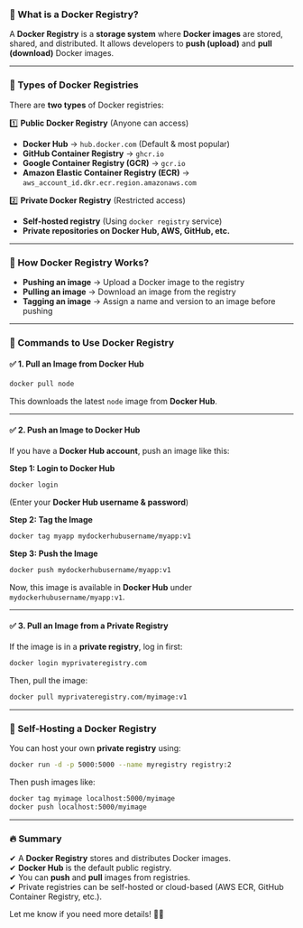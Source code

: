 ### **🔹 What is a Docker Registry?**  

A **Docker Registry** is a **storage system** where **Docker images** are stored, shared, and distributed. It allows developers to **push (upload)** and **pull (download)** Docker images.  

---

### **🔹 Types of Docker Registries**
There are **two types** of Docker registries:  

1️⃣ **Public Docker Registry** (Anyone can access)  
   - **Docker Hub** → `hub.docker.com` (Default & most popular)  
   - **GitHub Container Registry** → `ghcr.io`  
   - **Google Container Registry (GCR)** → `gcr.io`  
   - **Amazon Elastic Container Registry (ECR)** → `aws_account_id.dkr.ecr.region.amazonaws.com`  

2️⃣ **Private Docker Registry** (Restricted access)  
   - **Self-hosted registry** (Using `docker registry` service)  
   - **Private repositories on Docker Hub, AWS, GitHub, etc.**  

---

### **🔹 How Docker Registry Works?**
- **Pushing an image** → Upload a Docker image to the registry  
- **Pulling an image** → Download an image from the registry  
- **Tagging an image** → Assign a name and version to an image before pushing  

---

### **🔹 Commands to Use Docker Registry**
#### ✅ **1. Pull an Image from Docker Hub**
```sh
docker pull node
```
This downloads the latest `node` image from **Docker Hub**.

---

#### ✅ **2. Push an Image to Docker Hub**
If you have a **Docker Hub account**, push an image like this:  

**Step 1: Login to Docker Hub**
```sh
docker login
```
(Enter your **Docker Hub username & password**)

**Step 2: Tag the Image**  
```sh
docker tag myapp mydockerhubusername/myapp:v1
```

**Step 3: Push the Image**  
```sh
docker push mydockerhubusername/myapp:v1
```

Now, this image is available in **Docker Hub** under `mydockerhubusername/myapp:v1`.

---

#### ✅ **3. Pull an Image from a Private Registry**
If the image is in a **private registry**, log in first:  
```sh
docker login myprivateregistry.com
```
Then, pull the image:
```sh
docker pull myprivateregistry.com/myimage:v1
```

---

### **🔹 Self-Hosting a Docker Registry**
You can host your own **private registry** using:
```sh
docker run -d -p 5000:5000 --name myregistry registry:2
```
Then push images like:
```sh
docker tag myimage localhost:5000/myimage
docker push localhost:5000/myimage
```

---

### **🔥 Summary**
✔ A **Docker Registry** stores and distributes Docker images.  
✔ **Docker Hub** is the default public registry.  
✔ You can **push** and **pull** images from registries.  
✔ Private registries can be self-hosted or cloud-based (AWS ECR, GitHub Container Registry, etc.).  

Let me know if you need more details! 🚀🔥